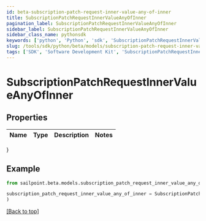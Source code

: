 ```yaml
---
id: beta-subscription-patch-request-inner-value-any-of-inner
title: SubscriptionPatchRequestInnerValueAnyOfInner
pagination_label: SubscriptionPatchRequestInnerValueAnyOfInner
sidebar_label: SubscriptionPatchRequestInnerValueAnyOfInner
sidebar_class_name: pythonsdk
keywords: ['python', 'Python', 'sdk', 'SubscriptionPatchRequestInnerValueAnyOfInner', 'BetaSubscriptionPatchRequestInnerValueAnyOfInner'] 
slug: /tools/sdk/python/beta/models/subscription-patch-request-inner-value-any-of-inner
tags: ['SDK', 'Software Development Kit', 'SubscriptionPatchRequestInnerValueAnyOfInner', 'BetaSubscriptionPatchRequestInnerValueAnyOfInner']
---
```


# SubscriptionPatchRequestInnerValueAnyOfInner


## Properties

Name | Type | Description | Notes
------------ | ------------- | ------------- | -------------
}

## Example

```python
from sailpoint.beta.models.subscription_patch_request_inner_value_any_of_inner import SubscriptionPatchRequestInnerValueAnyOfInner

subscription_patch_request_inner_value_any_of_inner = SubscriptionPatchRequestInnerValueAnyOfInner(
)

```
[[Back to top]](#) 

